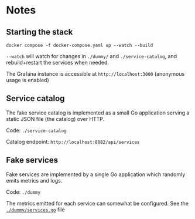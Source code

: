 # Notes

## Starting the stack

```console
docker compose -f docker-compose.yaml up --watch --build
```

`--watch` will watch for changes in `./dummy/` and `./service-catalog`, and rebuild+restart the services when needed.

The Grafana instance is accessible at `http://localhost:3000` (anonymous usage is enabled)

## Service catalog

The fake service catalog is implemented as a small Go application serving a static JSON file (the catalog)
over HTTP.

Code: `./service-catalog`

Catalog endpoint: `http://localhost:8082/api/services`

## Fake services

Fake services are implemented by a single Go application which randomly emits metrics and logs.

Code: `./dummy`

The metrics emitted for each service can somewhat be configured. See the [`./dummy/services.go`](./dummy/services.go) file
